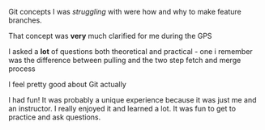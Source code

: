 Git concepts I was *struggling* with were how and why to make feature branches.  

That concept was **very** much clarified for me during the GPS

I asked a **lot** of questions both theoretical and practical - one i remember was the difference between pulling and the two step fetch and merge process

I feel pretty good about Git actually

I had fun!  It was probably a unique experience because it was just me and an instructor.  I really enjoyed it and learned a lot.  It was fun to get to practice and ask questions.  